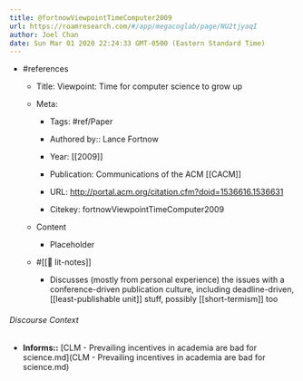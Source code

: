 ```yaml
---
title: @fortnowViewpointTimeComputer2009
url: https://roamresearch.com/#/app/megacoglab/page/NU2tjyaqI
author: Joel Chan
date: Sun Mar 01 2020 22:24:33 GMT-0500 (Eastern Standard Time)
---
```


- #references

    - Title: Viewpoint: Time for computer science to grow up

    - Meta:

        - Tags: #ref/Paper

        - Authored by::  Lance Fortnow

        - Year: [[2009]]

        - Publication: Communications of the ACM [[CACM]]

        - URL: http://portal.acm.org/citation.cfm?doid=1536616.1536631

        - Citekey: fortnowViewpointTimeComputer2009

    - Content

        - Placeholder

    - #[[📝 lit-notes]]

        - Discusses (mostly from personal experience) the issues with a conference-driven publication culture, including deadline-driven, [[least-publishable unit]] stuff, possibly [[short-termism]] too

###### Discourse Context

- **Informs::** [CLM - Prevailing incentives in academia are bad for science.md](CLM - Prevailing incentives in academia are bad for science.md)

